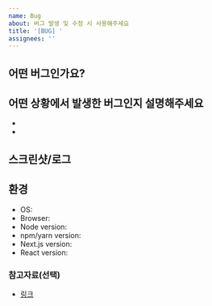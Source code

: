 ```yaml
---
name: Bug
about: 버그 발생 및 수정 시 사용해주세요
title: '[BUG] '
assignees: ''
---
```


## 어떤 버그인가요?

<!-- 어떤 버그인지 간단하게 작성해주세요 -->

## 어떤 상황에서 발생한 버그인지 설명해주세요

<!-- 버그에 대해 더 구체적으로 작성해주세요 -->

-
-

## 스크린샷/로그

<!-- 버그를 확인할 수 있는 스크린샷이나 로그를 첨부해주세요 -->

## 환경

<!-- 어떤 환경에서 개발하고 있는지 작성해주세요 -->

- OS:
- Browser:
- Node version:
- npm/yarn version:
- Next.js version:
- React version:

### 참고자료(선택)

<!-- 문서, 링크, API 명세 등 참고자료를 첨부해주세요 -->

- [링크](link)
